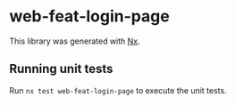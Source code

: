 # web-feat-login-page

This library was generated with [Nx](https://nx.dev).

## Running unit tests

Run `nx test web-feat-login-page` to execute the unit tests.
